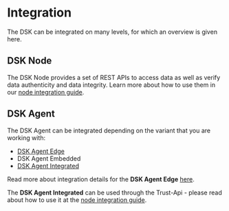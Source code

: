 # Integration

The DSK can be integrated on many levels, for which an overview is given here.

## DSK Node

The DSK Node provides a set of REST APIs to access data as well as verify data authenticity and data integrity. Learn more about how to use them in our [node integration guide](./node/overview.md).

## DSK Agent

The DSK Agent can be integrated depending on the variant that you are working with:

- [DSK Agent Edge](./agent/edge/integration.md)
- DSK Agent Embedded
- [DSK Agent Integrated](./node/overview.md)

Read more about integration details for the **DSK Agent Edge** [here](./agent/edge/integration.md).

The **DSK Agent Integrated** can be used through the Trust-Api - please read about how to use it at the [node integration guide](./node/overview.md).
